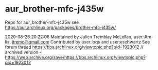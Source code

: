 # aur_brother-mfc-j435w
Repo for aur_brother-mfc-j435w see https://aur.archlinux.org/packages/brother-mfc-j435w/

2020-08-26 20:22:08
Maintained by Julien Tremblay McLellan, user:Jtm-lis, jtremc@gmail.com
Contributed by user:loqs and user:eschwartz
See forum thread https://bbs.archlinux.org/viewtopic.php?pid=1923012 // archived version - https://web.archive.org/save/https://bbs.archlinux.org/viewtopic.php?pid=1923012



